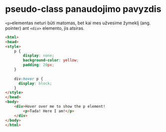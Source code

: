 # pseudo-class panaudojimo pavyzdis

`<p>`elementas neturi būti matomas, bet kai mes užvesime žymeklį (ang. pointer) ant  `<div>` elemento, jis atsiras.

```html
<html>
<head>
<style>
    p {
        display: none; 
        background-color: yellow;
        padding: 20px;
    } 
    
    div:hover p {
      display: block;
    } 
</style>
</head>
<body>
    <div>Hover over me to show the p element!
        <p>Tada! Here I am!</p>
    </div>
</body>
</html>
```